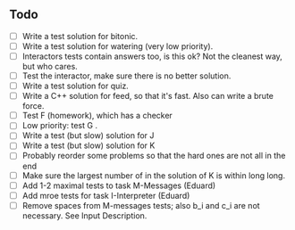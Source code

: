 ## Todo
- [ ] Write a test solution for bitonic.
- [ ] Write a test solution for watering (very low priority).
- [ ] Interactors tests contain answers too, is this ok? Not the cleanest way, but who cares.
- [ ] Test the interactor, make sure there is no better solution.
- [ ] Write a test solution for quiz.
- [ ] Write a C++ solution for feed, so that it's fast. Also can write a brute force.
- [ ] Test F (homework), which has a checker
- [ ] Low priority: test G .
- [ ] Write a test (but slow) solution for J
- [ ] Write a test (but slow) solution for K
- [ ] Probably reorder some problems so that the hard ones are not all in the end
- [ ] Make sure the largest number of in the solution of K is within  long long.
- [ ] Add 1-2 maximal tests to task M-Messages (Eduard)
- [ ] Add mroe tests for task I-Interpreter (Eduard)
- [ ] Remove spaces from M-messages tests; also b_i and c_i are not necessary. See Input Description.
